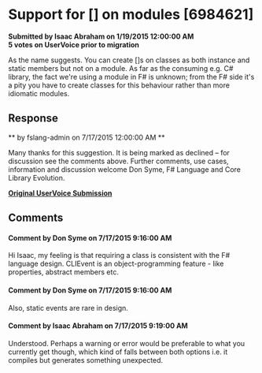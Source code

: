 # Support for [<CLIEvent>] on modules [6984621] #

**Submitted by Isaac Abraham on 1/19/2015 12:00:00 AM**  
**5 votes on UserVoice prior to migration**  

As the name suggests. You can create [<CLIEvent>]s on classes as both instance and static members but not on a module. As far as the consuming e.g. C# library, the fact we're using a module in F# is unknown; from the F# side it's a pity you have to create classes for this behaviour rather than more idiomatic modules.



## Response ##
** by fslang-admin on 7/17/2015 12:00:00 AM **

Many thanks for this suggestion. It is being marked as declined – for discussion see the comments above.
Further comments, use cases, information and discussion welcome
Don Syme, F# Language and Core Library Evolution.


**[Original UserVoice Submission](https://fslang.uservoice.com/forums/245727-f-language/suggestions/6984621)**


## Comments ##


#### Comment by Don Syme on 7/17/2015 9:16:00 AM ####
Hi Isaac, my feeling is that requiring a class is consistent with the F# language design. CLIEvent is an object-programming feature - like properties, abstract members etc.


#### Comment by Don Syme on 7/17/2015 9:16:00 AM ####
Also, static events are rare in design.


#### Comment by Isaac Abraham on 7/17/2015 9:19:00 AM ####
Understood. Perhaps a warning or error would be preferable to what you currently get though, which kind of falls between both options i.e. it compiles but generates something unexpected.

